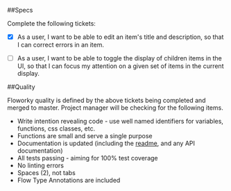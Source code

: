 ##Specs

Complete the following tickets:

- [X] As a user, I want to be able to edit an item's title and description, so that I can correct errors in an item.
- [ ] As a user, I want to be able to toggle the display of children items in the UI, so that I can focus my attention on a given set of items in the current display.


##Quality

Floworky quality is defined by the above tickets being completed and merged to master. Project manager will be checking for the following items.

* Write intention revealing code - use well named identifiers for variables, functions, css classes, etc.
* Functions are small and serve a single purpose
* Documentation is updated (including the [readme](README.md), and any API documentation)
* All tests passing - aiming for 100% test coverage
* No linting errors
* Spaces (2), not tabs
* Flow Type Annotations are included
